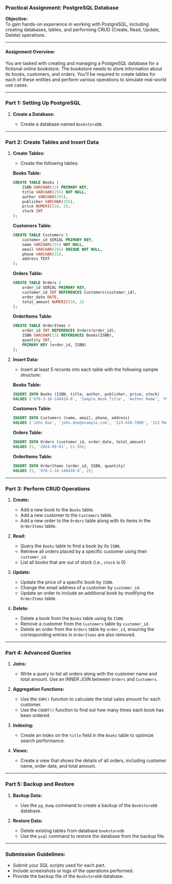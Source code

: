### Practical Assignment: PostgreSQL Database

**Objective:**  
To gain hands-on experience in working with PostgreSQL, including creating databases, tables, and performing CRUD (Create, Read, Update, Delete) operations.

---

#### **Assignment Overview:**
You are tasked with creating and managing a PostgreSQL database for a fictional online bookstore. The bookstore needs to store information about its books, customers, and orders. You'll be required to create tables for each of these entities and perform various operations to simulate real-world use cases.

---

### **Part 1: Setting Up PostgreSQL**

1. **Create a Database:**
   
   - Create a database named `BookstoreDB`.

---

### **Part 2: Create Tables and Insert Data**

1. **Create Tables:**
   - Create the following tables:

   **Books Table:**
   ```sql
   CREATE TABLE Books (
       ISBN VARCHAR(13) PRIMARY KEY,
       title VARCHAR(255) NOT NULL,
       author VARCHAR(255),
       publisher VARCHAR(255),
       price NUMERIC(10, 2),
       stock INT
   );
   ```

   **Customers Table:**
   ```sql
   CREATE TABLE Customers (
       customer_id SERIAL PRIMARY KEY,
       name VARCHAR(255) NOT NULL,
       email VARCHAR(255) UNIQUE NOT NULL,
       phone VARCHAR(15),
       address TEXT
   );
   ```

   **Orders Table:**
   ```sql
   CREATE TABLE Orders (
       order_id SERIAL PRIMARY KEY,
       customer_id INT REFERENCES Customers(customer_id),
       order_date DATE,
       total_amount NUMERIC(10, 2)
   );
   ```

   **OrderItems Table:**
   ```sql
   CREATE TABLE OrderItems (
       order_id INT REFERENCES Orders(order_id),
       ISBN VARCHAR(13) REFERENCES Books(ISBN),
       quantity INT,
       PRIMARY KEY (order_id, ISBN)
   );
   ```

2. **Insert Data:**
   - Insert at least 5 records into each table with the following sample structure:

   **Books Table:**
   ```sql
   INSERT INTO Books (ISBN, title, author, publisher, price, stock)
   VALUES ('978-3-16-148410-0', 'Sample Book Title', 'Author Name', 'Publisher Name', 25.99, 100);
   ```

   **Customers Table:**
   ```sql
   INSERT INTO Customers (name, email, phone, address)
   VALUES ('John Doe', 'john.doe@example.com', '123-456-7890', '123 Main St, City, Country');
   ```

   **Orders Table:**
   ```sql
   INSERT INTO Orders (customer_id, order_date, total_amount)
   VALUES (1, '2024-09-01', 51.98);
   ```

   **OrderItems Table:**
   ```sql
   INSERT INTO OrderItems (order_id, ISBN, quantity)
   VALUES (1, '978-3-16-148410-0', 2);
   ```

---

### **Part 3: Perform CRUD Operations**

1. **Create:**
   - Add a new book to the `Books` table.
   - Add a new customer to the `Customers` table.
   - Add a new order to the `Orders` table along with its items in the `OrderItems` table.

2. **Read:**
   - Query the `Books` table to find a book by its `ISBN`.
   - Retrieve all orders placed by a specific customer using their `customer_id`.
   - List all books that are out of stock (i.e., `stock` is 0).

3. **Update:**
   - Update the price of a specific book by `ISBN`.
   - Change the email address of a customer by `customer_id`.
   - Update an order to include an additional book by modifying the `OrderItems` table.

4. **Delete:**
   - Delete a book from the `Books` table using its `ISBN`.
   - Remove a customer from the `Customers` table by `customer_id`.
   - Delete an order from the `Orders` table by `order_id`, ensuring the corresponding entries in `OrderItems` are also removed.

---

### **Part 4: Advanced Queries**

1. **Joins:**
   - Write a query to list all orders along with the customer name and total amount. Use an INNER JOIN between `Orders` and `Customers`.

2. **Aggregation Functions:**
   - Use the `SUM()` function to calculate the total sales amount for each customer.
   - Use the `COUNT()` function to find out how many times each book has been ordered.

3. **Indexing:**
   - Create an index on the `title` field in the `Books` table to optimize search performance.

4. **Views:**
   - Create a view that shows the details of all orders, including customer name, order date, and total amount.

---

### **Part 5: Backup and Restore**

1. **Backup Data:**
   - Use the `pg_dump` command to create a backup of the `BookstoreDB` database.

2. **Restore Data:**
   - Delete existing tables from database `bookstoredb`
   - Use the `psql` command to restore the database from the backup file.

---

### **Submission Guidelines:**

- Submit your SQL scripts used for each part.
- Include screenshots or logs of the operations performed.
- Provide the backup file of the `BookstoreDB` database.


